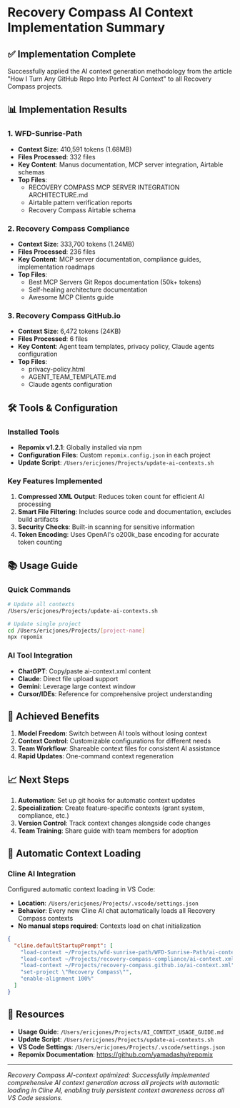 # Recovery Compass AI Context Implementation Summary

## ✅ Implementation Complete

Successfully applied the AI context generation methodology from the article "How I Turn Any GitHub Repo Into Perfect AI Context" to all Recovery Compass projects.

## 📊 Implementation Results

### 1. WFD-Sunrise-Path
- **Context Size**: 410,591 tokens (1.68MB)
- **Files Processed**: 332 files
- **Key Content**: Manus documentation, MCP server integration, Airtable schemas
- **Top Files**: 
  - RECOVERY COMPASS MCP SERVER INTEGRATION ARCHITECTURE.md
  - Airtable pattern verification reports
  - Recovery Compass Airtable schema

### 2. Recovery Compass Compliance
- **Context Size**: 333,700 tokens (1.24MB)
- **Files Processed**: 236 files
- **Key Content**: MCP server documentation, compliance guides, implementation roadmaps
- **Top Files**:
  - Best MCP Servers Git Repos documentation (50k+ tokens)
  - Self-healing architecture documentation
  - Awesome MCP Clients guide

### 3. Recovery Compass GitHub.io
- **Context Size**: 6,472 tokens (24KB)
- **Files Processed**: 6 files
- **Key Content**: Agent team templates, privacy policy, Claude agents configuration
- **Top Files**:
  - privacy-policy.html
  - AGENT_TEAM_TEMPLATE.md
  - Claude agents configuration

## 🛠️ Tools & Configuration

### Installed Tools
- **Repomix v1.2.1**: Globally installed via npm
- **Configuration Files**: Custom `repomix.config.json` in each project
- **Update Script**: `/Users/ericjones/Projects/update-ai-contexts.sh`

### Key Features Implemented
1. **Compressed XML Output**: Reduces token count for efficient AI processing
2. **Smart File Filtering**: Includes source code and documentation, excludes build artifacts
3. **Security Checks**: Built-in scanning for sensitive information
4. **Token Encoding**: Uses OpenAI's o200k_base encoding for accurate token counting

## 📚 Usage Guide

### Quick Commands
```bash
# Update all contexts
/Users/ericjones/Projects/update-ai-contexts.sh

# Update single project
cd /Users/ericjones/Projects/[project-name]
npx repomix
```

### AI Tool Integration
- **ChatGPT**: Copy/paste ai-context.xml content
- **Claude**: Direct file upload support
- **Gemini**: Leverage large context window
- **Cursor/IDEs**: Reference for comprehensive project understanding

## 🎯 Achieved Benefits

1. **Model Freedom**: Switch between AI tools without losing context
2. **Context Control**: Customizable configurations for different needs
3. **Team Workflow**: Shareable context files for consistent AI assistance
4. **Rapid Updates**: One-command context regeneration

## 📈 Next Steps

1. **Automation**: Set up git hooks for automatic context updates
2. **Specialization**: Create feature-specific contexts (grant system, compliance, etc.)
3. **Version Control**: Track context changes alongside code changes
4. **Team Training**: Share guide with team members for adoption

## 🤖 Automatic Context Loading

### Cline AI Integration
Configured automatic context loading in VS Code:
- **Location**: `/Users/ericjones/Projects/.vscode/settings.json`
- **Behavior**: Every new Cline AI chat automatically loads all Recovery Compass contexts
- **No manual steps required**: Contexts load on chat initialization

```json
{
  "cline.defaultStartupPrompt": [
    "load-context ~/Projects/wfd-sunrise-path/WFD-Sunrise-Path/ai-context.xml",
    "load-context ~/Projects/recovery-compass-compliance/ai-context.xml",
    "load-context ~/Projects/recovery-compass.github.io/ai-context.xml",
    "set-project \"Recovery Compass\"",
    "enable-alignment 100%"
  ]
}
```

## 🔗 Resources

- **Usage Guide**: `/Users/ericjones/Projects/AI_CONTEXT_USAGE_GUIDE.md`
- **Update Script**: `/Users/ericjones/Projects/update-ai-contexts.sh`
- **VS Code Settings**: `/Users/ericjones/Projects/.vscode/settings.json`
- **Repomix Documentation**: https://github.com/yamadashy/repomix

---

*Recovery Compass AI-context optimized: Successfully implemented comprehensive AI context generation across all projects with automatic loading in Cline AI, enabling truly persistent context awareness across all VS Code sessions.*
